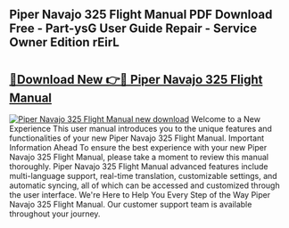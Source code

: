 ## Piper Navajo 325 Flight Manual PDF Download Free - Part-ysG User Guide Repair - Service Owner Edition rEirL

# <h2><a href="http://bc50867.oget.top/?id=Piper+Navajo+325+Flight+Manual">🔗Download New 👉🔴 Piper Navajo 325 Flight Manual</a></h2>

[![Piper Navajo 325 Flight Manual new download](https://i.imgur.com/5g1atiW.png)](http://bc50867.oget.top/?id=Piper+Navajo+325+Flight+Manual)
Welcome to a New Experience This user manual introduces you to the unique features and functionalities of your new Piper Navajo 325 Flight Manual. Important Information Ahead To ensure the best experience with your new Piper Navajo 325 Flight Manual, please take a moment to review this manual thoroughly. Piper Navajo 325 Flight Manual advanced features include multi-language support, real-time translation, customizable settings, and automatic syncing, all of which can be accessed and customized through the user interface. We're Here to Help You Every Step of the Way Piper Navajo 325 Flight Manual. Our customer support team is available throughout your journey.
